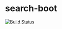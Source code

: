 # search-boot
[![Build Status](https://travis-ci.org/MirTalpur/search-boot.svg?branch=master)](https://travis-ci.org/MirTalpur/search-boot)